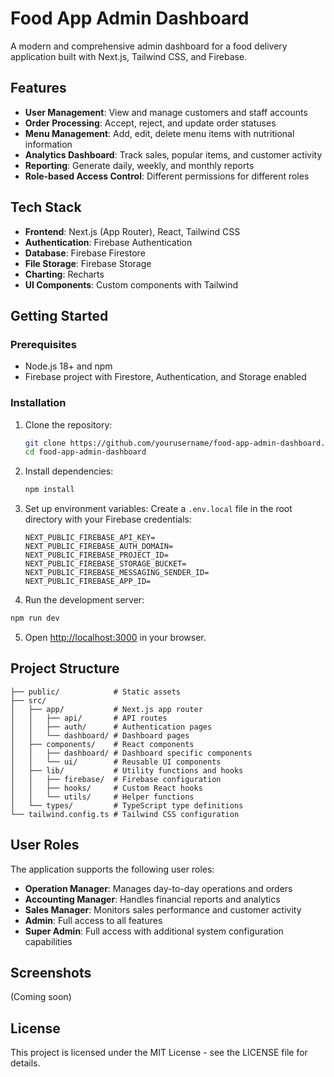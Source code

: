 # Food App Admin Dashboard

A modern and comprehensive admin dashboard for a food delivery application built with Next.js, Tailwind CSS, and Firebase.

## Features

- **User Management**: View and manage customers and staff accounts
- **Order Processing**: Accept, reject, and update order statuses
- **Menu Management**: Add, edit, delete menu items with nutritional information
- **Analytics Dashboard**: Track sales, popular items, and customer activity
- **Reporting**: Generate daily, weekly, and monthly reports
- **Role-based Access Control**: Different permissions for different roles

## Tech Stack

- **Frontend**: Next.js (App Router), React, Tailwind CSS
- **Authentication**: Firebase Authentication
- **Database**: Firebase Firestore
- **File Storage**: Firebase Storage
- **Charting**: Recharts
- **UI Components**: Custom components with Tailwind

## Getting Started

### Prerequisites

- Node.js 18+ and npm
- Firebase project with Firestore, Authentication, and Storage enabled

### Installation

1. Clone the repository:
   ```bash
   git clone https://github.com/yourusername/food-app-admin-dashboard.git
   cd food-app-admin-dashboard
   ```

2. Install dependencies:
   ```bash
   npm install
   ```

3. Set up environment variables:
   Create a `.env.local` file in the root directory with your Firebase credentials:
   ```
   NEXT_PUBLIC_FIREBASE_API_KEY=
   NEXT_PUBLIC_FIREBASE_AUTH_DOMAIN=
   NEXT_PUBLIC_FIREBASE_PROJECT_ID=
   NEXT_PUBLIC_FIREBASE_STORAGE_BUCKET=
   NEXT_PUBLIC_FIREBASE_MESSAGING_SENDER_ID=
   NEXT_PUBLIC_FIREBASE_APP_ID=
   ```

4. Run the development server:
```bash
npm run dev
```

5. Open [http://localhost:3000](http://localhost:3000) in your browser.

## Project Structure

```
├── public/            # Static assets
├── src/
│   ├── app/           # Next.js app router 
│   │   ├── api/       # API routes
│   │   ├── auth/      # Authentication pages
│   │   └── dashboard/ # Dashboard pages
│   ├── components/    # React components
│   │   ├── dashboard/ # Dashboard specific components
│   │   └── ui/        # Reusable UI components
│   ├── lib/           # Utility functions and hooks
│   │   ├── firebase/  # Firebase configuration
│   │   ├── hooks/     # Custom React hooks
│   │   └── utils/     # Helper functions
│   └── types/         # TypeScript type definitions
└── tailwind.config.ts # Tailwind CSS configuration
```

## User Roles

The application supports the following user roles:

- **Operation Manager**: Manages day-to-day operations and orders
- **Accounting Manager**: Handles financial reports and analytics
- **Sales Manager**: Monitors sales performance and customer activity
- **Admin**: Full access to all features
- **Super Admin**: Full access with additional system configuration capabilities

## Screenshots

(Coming soon)

## License

This project is licensed under the MIT License - see the LICENSE file for details.
